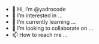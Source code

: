 - 👋 Hi, I’m @yadrocode
- 👀 I’m interested in ...
- 🌱 I’m currently learning ...
- 💞️ I’m looking to collaborate on ...
- 📫 How to reach me ...

<!---
yadrocode/yadrocode is a ✨ special ✨ repository because its `README.md` (this file) appears on your GitHub profile.
You can click the Preview link to take a look at your changes.
--->
